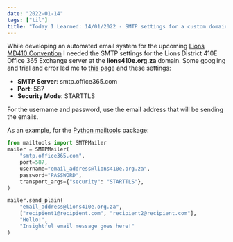 ```yaml
---
date: "2022-01-14"
tags: ["til"]
title: "Today I Learned: 14/01/2022 - SMTP settings for a custom domain Office 365 Exchange installation"
---
```


While developing an automated email system for the upcoming [Lions MD410 Convention](https://lionsconvention.co.za/) I needed the SMTP settings for the Lions District 410E Office 365 Exchange server at the **lions410e.org.za** domain. Some googling and trial and error led me to [this page](https://support.microsoft.com/en-us/office/pop-imap-and-smtp-settings-8361e398-8af4-4e97-b147-6c6c4ac95353) and these settings:

* **SMTP Server**: smtp.office365.com
* **Port**: 587
* **Security Mode**: STARTTLS

For the username and password, use the email address that will be sending the emails.

As an example, for the [Python mailtools](https://pypi.org/project/mailtools/) package:

```python
from mailtools import SMTPMailer
mailer = SMTPMailer(
    "smtp.office365.com",
    port=587,
    username="email_address@lions410e.org.za",
    password="PASSWORD",
    transport_args={"security": "STARTTLS"},
)

mailer.send_plain(
    "email_address@lions410e.org.za", 
    ["recipient1@recipient.com", "recipient2@recipient.com"], 
    "Hello!", 
    "Insightful email message goes here!"
)

```
